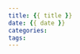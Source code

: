 ```yaml
---
title: {{ title }}
date: {{ date }}
categories:
tags:
---
```

<!--https://raw.githubusercontent.com/zhulinn/zhulinn.github.io/hexo/source/uploads/post_pics/WAR-directory-structure.png-->
<!-- 
{% fold Click %}
something you want to fold, include code block.
{% endfold %}
-->
<!-- more -->